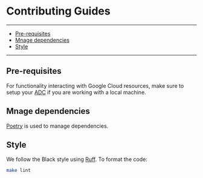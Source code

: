 # Contributing Guides

---
- [Pre-requisites](#pre-requisites)
- [Mnage dependencies](#mnage-dependencies)
- [Style](#style)
---

## Pre-requisites

For functionality interacting with Google Cloud resources,
make sure to setup your [ADC](https://cloud.google.com/docs/authentication/provide-credentials-adc) if you are working with a local machine.

## Mnage dependencies

[Poetry](https://github.com/python-poetry/poetry) is used to manage dependencies.

## Style

We follow the Black style using [Ruff](https://github.com/astral-sh/ruff).
To format the code:

```bash
make lint
```
